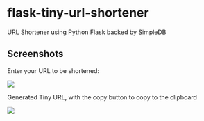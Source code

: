 # flask-tiny-url-shortener
URL Shortener using Python Flask backed by SimpleDB

## Screenshots

Enter your URL to be shortened:

![](https://user-images.githubusercontent.com/567298/45783856-49c37600-bc67-11e8-93ba-22ba37484027.png)

Generated Tiny URL, with the copy button to copy to the clipboard

![](https://user-images.githubusercontent.com/567298/45783925-7d060500-bc67-11e8-878a-76810e525aa1.png)
